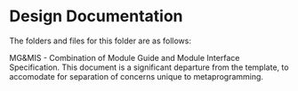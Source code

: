 # Design Documentation

The folders and files for this folder are as follows:

MG&MIS - Combination of Module Guide and Module Interface Specification. This document is a significant departure from the template, to accomodate for separation of concerns unique to metaprogramming.


